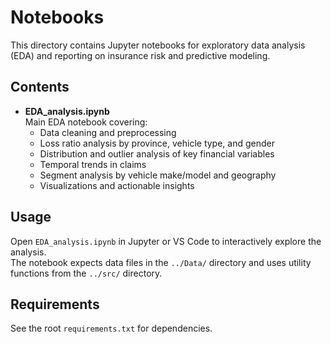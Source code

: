# Notebooks

This directory contains Jupyter notebooks for exploratory data analysis (EDA) and reporting on insurance risk and predictive modeling.

## Contents

- **EDA_analysis.ipynb**  
  Main EDA notebook covering:
  - Data cleaning and preprocessing
  - Loss ratio analysis by province, vehicle type, and gender
  - Distribution and outlier analysis of key financial variables
  - Temporal trends in claims
  - Segment analysis by vehicle make/model and geography
  - Visualizations and actionable insights

## Usage

Open `EDA_analysis.ipynb` in Jupyter or VS Code to interactively explore the analysis.  
The notebook expects data files in the `../Data/` directory and uses utility functions from the `../src/` directory.

## Requirements

See the root `requirements.txt` for dependencies.
